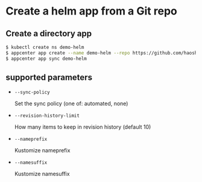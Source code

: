# Create a helm app from a Git repo

## Create a directory app
```bash
$ kubectl create ns demo-helm
$ appcenter app create --name demo-helm --repo https://github.com/haoshuwei/appcenter-samples.git --revision latest --path examples/demo-helm --dest-namespace demo-helm --dest-server https://kubernetes.default.svc
$ appcenter app sync demo-helm
```

## supported parameters

- `--sync-policy`

    Set the sync policy (one of: automated, none)
    
- `--revision-history-limit`

    How many items to keep in revision history (default 10)
    
- `--nameprefix`

    Kustomize nameprefix
    
- `--namesuffix`

    Kustomize namesuffix